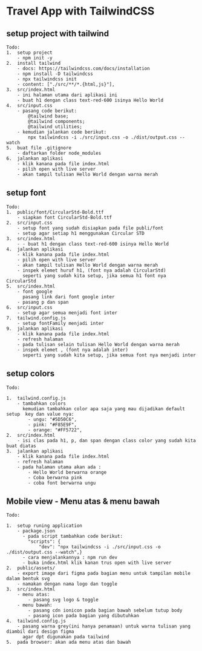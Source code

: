 # Travel App with TailwindCSS

## setup project with tailwind

    Todo:
    1.  setup project
        - npm init -y
    2.  install tailwind
        - docs: https://tailwindcss.com/docs/installation
        - npm install -D tailwindcss
        - npx tailwindcss init
        - content: ["./src/**/*.{html,js}"],
    3.  src/index.html
        - ini halaman utama dari aplikasi ini
        - buat h1 dengan class text-red-600 isinya Hello World
    4.  src/input.css
        - pasang code berikut:
            @tailwind base;
            @tailwind components;
            @tailwind utilities;
        - kemudian jalankan code berikut:
            npx tailwindcss -i ./src/input.css -o ./dist/output.css --watch
    5.  buat file .gitignore
        - daftarkan folder node_modules
    6.  jalankan aplikasi
        - klik kanana pada file index.html
        - pilih open with live server
        - akan tampil tulisan Hello World dengan warna merah

## setup font

    Todo:
    1.  public/font/CircularStd-Bold.ttf
        - siapkan font CircularStd-Bold.ttf
    2.  src/input.css
        - setup font yang sudah disiapkan pada file publi/font
        - setup agar setiap h1 menggunakan Circular STD
    3.  src/index.html
        - - buat h1 dengan class text-red-600 isinya Hello World
    4.  jalankan aplikasi
        - klik kanana pada file index.html
        - pilih open with live server
        - akan tampil tulisan Hello World dengan warna merah
        - inspek elemet huruf h1, (font nya adalah CircularStd)
          seperti yang sudah kita setup, jika semua h1 font nya CircularStd
    5.  src/index.html
        - font google
          pasang link dari font google inter
        - pasang p dan span
    6.  src/input.css
        - setup agar semua menjadi font inter
    7.  tailwind.config.js
        - setup fontFamily menjadi inter
    9.  jalankan aplikasi
        - klik kanana pada file index.html
        - refresh halaman
        - pada tulisan selain tulisan Hello World dengan warna merah
        - inspek elemet , (font nya adalah inter)
          seperti yang sudah kita setup, jika semua font nya menjadi inter

## setup colors

    Todo:

    1.  tailwind.config.js
        - tambahkan colors
          kemudian tambahkan color apa saja yang mau dijadikan default setup  key dan value nya:
            - ungu: "#5D50C6",
            - pink: "#F85E9F",
            - orange: "#FF5722",
    2.  src/index.html
        - isi clas pada h1, p, dan span dengan class color yang sudah kita buat diatas
    3.  jalankan aplikasi
        - klik kanana pada file index.html
        - refresh halaman
        - pada halaman utama akan ada :
            - Hello World berwarna orange
            - Coba berwarna pink
            - coba font berwarna ungu

## Mobile view - Menu atas & menu bawah

    Todo:

    1.  setup runing application
        - package.json
          - pada script tambahkan code berikut:
            "scripts": {
                "dev": "npx tailwindcss -i ./src/input.css -o ./dist/output.css --watch",}
          - cara menjalankannya : npm run dev
          - buka index.html klik kanan trus open with live server
    2.  public/assets/
        - export image dari figma pada bagian menu untuk tampilan mobile dalam bentuk svg
        - namakan dengan nama logo dan toggle
    3.  src/index.html
        - menu atas:
            - pasang svg logo & toggle
        - menu bawah:
            - pasang cdn ionicon pada bagian bawah sebelum tutup body
            - pasang icon pada bagian yang dibutuhkan
    4.  tailwind.config.js
        - pasang warna grey(ini hanya penamaan) untuk warna tulisan yang diambil dari design figma
          agar dpt digunakan pada tailwind
    5.  pada browser: akan ada menu atas dan bawah
